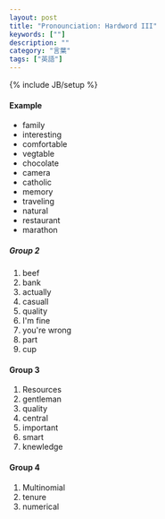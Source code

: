 ```yaml
---
layout: post
title: "Pronounciation: Hardword III"
keywords: [""]
description: ""
category: "言葉"
tags: ["英語"]
---
```

{% include JB/setup %}


#### Example
- family
- interesting
- comfortable
- vegtable
- chocolate
- camera
- catholic
- memory
- traveling
- natural
- restaurant
- marathon


##### Group 2
1. beef
2. bank 
3. actually
4. casuall
5. quality
6. I'm fine
7. you're wrong
8. part
9. cup

#### Group 3
1. Resources
2. gentleman 
3. quality
4. central
5. important
6. smart
7. knewledge

#### Group 4
1. Multinomial
2. tenure
3. numerical

